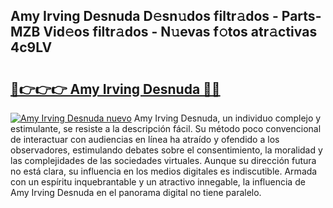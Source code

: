 ## Amy Irving Desnuda D𝚎sn𝚞dos filtr𝚊dos - Parts-MZB Vid𝚎os filtr𝚊dos - N𝚞evas f𝚘tos atr𝚊ctivas 4c9LV

# <h2><a href="http://mb6soo.tromn.icu/?c=Amy+Irving+Desnuda">🔗👉👉👉 Amy Irving Desnuda 🔗🔗</a></h2>

[![Amy Irving Desnuda nuevo](https://i.imgur.com/pEAQMta.gif)](http://mb6soo.tromn.icu/?c=Amy+Irving+Desnuda)
Amy Irving Desnuda, un individuo complejo y estimulante, se resiste a la descripción fácil. Su método poco convencional de interactuar con audiencias en línea ha atraído y ofendido a los observadores, estimulando debates sobre el consentimiento, la moralidad y las complejidades de las sociedades virtuales. Aunque su dirección futura no está clara, su influencia en los medios digitales es indiscutible. Armada con un espíritu inquebrantable y un atractivo innegable, la influencia de Amy Irving Desnuda en el panorama digital no tiene paralelo.
